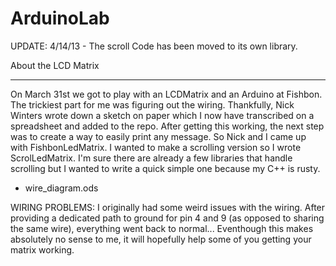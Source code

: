 ArduinoLab
==========

UPDATE: 4/14/13 - The scroll Code has been moved to its own library.

About the LCD Matrix
********************

On March 31st we got to play with an LCDMatrix and an Arduino at Fishbon. 
The trickiest part for me was figuring out the wiring. 
Thankfully,  Nick Winters wrote down a sketch on paper which I now have transcribed on a spreadsheet and added to the repo.
After getting this working, the next step was to create a way to easily print any message. So Nick and I came up with FishbonLedMatrix.
I wanted to make a scrolling version so I wrote ScrolLedMatrix. I'm sure there are already a few libraries that handle scrolling but I wanted to write a quick simple one because my C++ is rusty.
 
- wire_diagram.ods

WIRING PROBLEMS: I originally had some weird issues with the wiring. After providing a dedicated path to ground for pin 4 and 9 (as opposed to sharing the same wire), everything went back to normal... Eventhough this makes absolutely no sense to me, it will hopefully help some of you getting your matrix working. 
